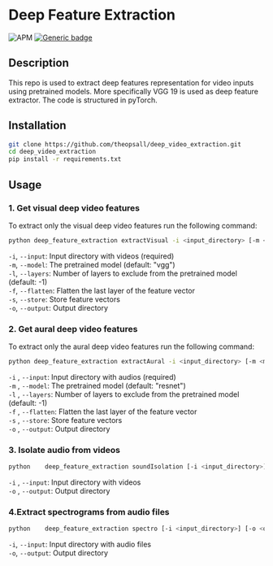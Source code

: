 # Deep Feature Extraction

![APM](https://img.shields.io/apm/l/vim-mode?style=plastic)
[![Generic badge](https://img.shields.io/badge/python-3.8-green.svg?style=plastic)](https://shields.io/)

[comment]: <> (![GitHub issues]&#40;https://img.shields.io/github/issues/theopsall/deep_video_extraction?style=plastic&#41;)

## Description

This repo is used to extract deep features representation for video inputs using pretrained models. More specifically
VGG 19 is used as deep feature extractor.
The code is structured in pyTorch.

## Installation

```bash
git clone https://github.com/theopsall/deep_video_extraction.git
cd deep_video_extraction
pip install -r requirements.txt
```

## Usage

### 1. Get visual deep video features

To extract only the visual deep video features run the following command:

```bash
python deep_feature_extraction extractVisual -i <input_directory> [-m <model>] [-l <layers>] [-f] [-s] [-o <output_directory>]
```

`-i`, `--input`: Input directory with videos (required)</br>
`-m`, `--model`: The pretrained model (default: "vgg")</br>
`-l`, `--layers`: Number of layers to exclude from the pretrained model (default: -1)</br>
`-f`, `--flatten`: Flatten the last layer of the feature vector</br>
`-s`, `--store`: Store feature vectors</br>
`-o`, `--output`: Output directory</br>

### 2. Get aural deep video features

To extract only the aural deep video features run the following command:

```bash
python deep_feature_extraction extractAural -i <input_directory> [-m <model>] [-l <layers>] [-f] [-s] [-o <output_directory>]
```

`-i` , `--input`: Input directory with audios (required)</br>
`-m` , `--model`: The pretrained model (default: "resnet")</br>
`-l` , `--layers`: Number of layers to exclude from the pretrained model (default: -1)</br>
`-f` , `--flatten`: Flatten the last layer of the feature vector</br>
`-s` , `--store`: Store feature vectors</br>
`-o` , `--output`: Output directory</br>

### 3. Isolate audio from videos

```bash
python    deep_feature_extraction soundIsolation [-i <input_directory>] [-o <output_directory>]
```

`-i` , `--input`: Input directory with videos</br>
`-o` , `--output`: Output directory</br>

### 4.Extract spectrograms from audio files

```bash
python    deep_feature_extraction spectro [-i <input_directory>] [-o <output_directory>]
```

`-i`, `--input`: Input directory with audio files</br>
`-o`, `--output`: Output directory</br>
